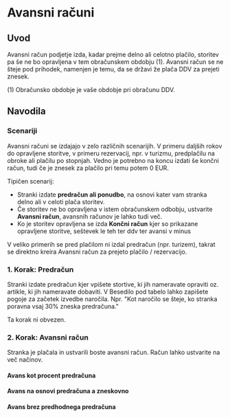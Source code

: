 # Avansni računi

## Uvod

Avansni račun podjetje izda, kadar prejme delno ali celotno plačilo, storitev pa še ne bo opravljena v tem obračunskem obdobju (1). Avansni račun se ne šteje 
pod prihodek, namenjen je temu, da se državi že plača DDV za prejeti znesek.

(1) Obračunsko obdobje je vaše obdobje pri obračunu DDV.

## Navodila

### Scenariji

Avansni računi se izdajajo v zelo različnih scenarijih. V primeru daljših rokov do opravljene storitve, v primeru rezervacij, npr. v turizmu, predplačilu na obroke
ali plačilu po stopnjah. Vedno je potrebno na koncu izdati še končni račun, tudi če je znesek za plačilo pri temu potem 0 EUR.

Tipičen scenarij:

* Stranki izdate **predračun ali ponudbo**, na osnovi kater vam stranka delno ali v celoti plača storitev.
* Če storitev ne bo opravljena v istem obračunskem odbobju, ustvarite **Avansni račun**, avansnih računov je lahko tudi več.
* Ko je storitev opravljena se izda **Končni račun** kjer so prikazane opravljene storitve, seštevek le teh ter ddv ter avansi v minus

V veliko primerih se pred plačilom ni izdal predračun (npr. turizem), takrat se direktno kreira Avansni račun za prejeto plačilo / rezervacijo.

### 1. Korak: Predračun

Stranki izdate predračun kjer vpišete stortive, ki jih nameravate opraviti oz. artikle, ki jih nameravate dobaviti. V Besedilo pod tabelo lahko zapišete pogoje
za začetek izvedbe naročila. Npr. "Kot naročilo se šteje, ko stranka poravna vsaj 30% zneska predračuna."

Ta korak ni obvezen.

### 2. Korak: Avansni račun

Stranka je plačala in ustvarili boste avansni račun. Račun lahko ustvarite na več načinov.

#### Avans kot procent predračuna

#### Avans na osnovi predračuna a zneskovno

#### Avans brez predhodnega predračuna


